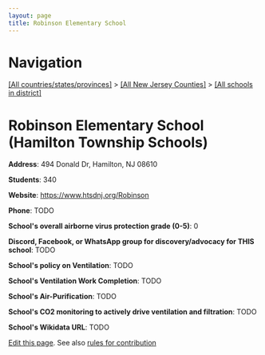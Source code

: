 ```yaml
---
layout: page
title: Robinson Elementary School
---
```

# Navigation

[[All countries/states/provinces]](../../..) > [[All New Jersey Counties]](../..) > [[All schools in district]](..)

# Robinson Elementary School (Hamilton Township Schools)

**Address**: 494 Donald Dr, Hamilton, NJ 08610

**Students**: 340

**Website**: https://www.htsdnj.org/Robinson

**Phone**: TODO

**School's overall airborne virus protection grade (0-5)**: 0

**Discord, Facebook, or WhatsApp group for discovery/advocacy for THIS school**: TODO

**School's policy on Ventilation**: TODO

**School's Ventilation Work Completion**: TODO

**School's Air-Purification**: TODO

**School's CO2 monitoring to actively drive ventilation and filtration**: TODO

**School's Wikidata URL**: TODO


[Edit this page](https://github.com/ventilate-schools/NJ/edit/main/./Hamilton_Township_Schools/Robinson_Elementary_School.md). See also [rules for contribution](../../../contribution-rules/)